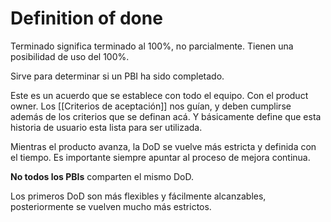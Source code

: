 # Definition of done

Terminado significa terminado al 100%, no parcialmente. Tienen una posibilidad de uso del 100%. 

Sirve para determinar si un PBI ha sido completado. 

Este es un acuerdo que se establece con todo el equipo. Con el product owner. Los [[Criterios de aceptación]] nos guían, y deben cumplirse además de los criterios que se definan acá. Y básicamente define que esta historia de usuario esta lista para ser utilizada. 

Mientras el producto avanza, la DoD se vuelve más estricta y definida con el tiempo. Es importante siempre apuntar al proceso de mejora continua. 

**No todos los PBIs** comparten el mismo DoD. 

Los primeros DoD son más flexibles y fácilmente alcanzables, posteriormente se vuelven mucho más estrictos. 





